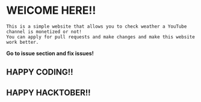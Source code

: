# WElCOME HERE!!
```
This is a simple website that allows you to check weather a YouTube channel is monetized or not!
You can apply for pull requests and make changes and make this website work better.
```
**Go to issue section and fix issues!**

## HAPPY CODING!!
## HAPPY HACKTOBER!!
